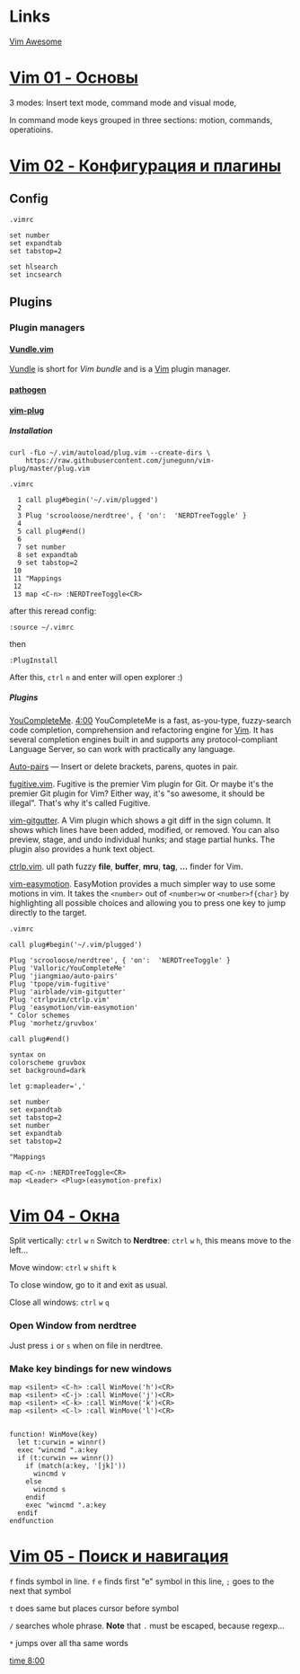 # Links

[Vim Awesome](vimawesome.com)

# [Vim 01 - Основы](https://www.youtube.com/watch?v=zNnsNtBF80g)

3 modes: Insert text mode, command mode and visual mode,

In command mode keys grouped in three sections: motion, commands, operatioins. 

# [Vim 02 - Конфигурация и плагины](https://www.youtube.com/watch?v=VPENostK_3w)

## Config

`.vimrc`

```vim
set number
set expandtab
set tabstop=2

set hlsearch
set incsearch
```

## Plugins

### Plugin managers

#### [Vundle.vim](https://github.com/VundleVim/Vundle.vim) 

[Vundle](http://github.com/VundleVim/Vundle.vim) is short for *Vim bundle* and is a [Vim](http://www.vim.org/) plugin manager.

#### [pathogen](https://github.com/tpope/vim-pathogen)

#### [vim-plug](https://github.com/junegunn/vim-plug)

##### Installation

```
curl -fLo ~/.vim/autoload/plug.vim --create-dirs \
    https://raw.githubusercontent.com/junegunn/vim-plug/master/plug.vim
```

`.vimrc`

```
  1 call plug#begin('~/.vim/plugged')
  2                            
  3 Plug 'scrooloose/nerdtree', { 'on':  'NERDTreeToggle' }
  4 
  5 call plug#end()            
  6 
  7 set number                 
  8 set expandtab              
  9 set tabstop=2              
 10 
 11 "Mappings                  
 12 
 13 map <C-n> :NERDTreeToggle<CR>

```

after this reread config:

```
:source ~/.vimrc
```

then

```
:PlugInstall
```

After this, `ctrl` `n` and enter will open explorer :)

##### Plugins

[YouCompleteMe](https://github.com/ycm-core/YouCompleteMe). [4:00](https://www.youtube.com/watch?v=pIcLJc85RDc&t=240s) YouCompleteMe is a fast, as-you-type, fuzzy-search code completion, comprehension and refactoring engine for [Vim](https://www.vim.org/). It has several completion engines built in and supports any protocol-compliant Language Server, so can work with practically any language.

[Auto-pairs](https://github.com/jiangmiao/auto-pairs) &mdash; Insert or delete brackets, parens, quotes in pair.

[fugitive.vim](https://github.com/tpope/vim-fugitive). Fugitive is the premier Vim plugin for Git. Or maybe it's the premier Git plugin for Vim? Either way, it's "so awesome, it should be illegal". That's why it's called Fugitive.

[vim-gitgutter](https://github.com/airblade/vim-gitgutter). A Vim plugin which shows a git diff in the sign column. It shows which lines have been added, modified, or removed. You can also preview, stage, and undo individual hunks; and stage partial hunks. The plugin also provides a hunk text object.

[ctrlp.vim](https://github.com/ctrlpvim/ctrlp.vim). ull path fuzzy **file**, **buffer**, **mru**, **tag**, **...** finder for Vim.

[vim-easymotion](https://github.com/easymotion/vim-easymotion). EasyMotion provides a much simpler way to use some motions in vim. It takes the `<number>` out of `<number>w` or `<number>f{char}` by highlighting all possible choices and allowing you to press one key to jump directly to the target.

`.vimrc`

```
call plug#begin('~/.vim/plugged')

Plug 'scrooloose/nerdtree', { 'on':  'NERDTreeToggle' }
Plug 'Valloric/YouCompleteMe'
Plug 'jiangmiao/auto-pairs'         
Plug 'tpope/vim-fugitive' 
Plug 'airblade/vim-gitgutter'       
Plug 'ctrlpvim/ctrlp.vim'
Plug 'easymotion/vim-easymotion'
" Color schemes
Plug 'morhetz/gruvbox'

call plug#end()

syntax on
colorscheme gruvbox
set background=dark

let g:mapleader=','

set number
set expandtab
set tabstop=2
set number
set expandtab
set tabstop=2

"Mappings

map <C-n> :NERDTreeToggle<CR>
map <Leader> <Plug>(easymotion-prefix)

```

# [Vim 04 - Окна](https://www.youtube.com/watch?v=7Jtr66Kx0RA&t=29s)

Split vertically: `ctrl` `w` `n` 
Switch to **Nerdtree**: `ctrl` `w` `h`, this means move to the left...

Move window: `ctrl` `w` `shift` `k`

To close window, go to it and exit as usual.

Close all windows: `ctrl` `w` `q` 

### Open Window from nerdtree

Just press `i` or `s` when on file in nerdtree.

### Make key bindings for new windows

```
map <silent> <C-h> :call WinMove('h')<CR>
map <silent> <C-j> :call WinMove('j')<CR>
map <silent> <C-k> :call WinMove('k')<CR>
map <silent> <C-l> :call WinMove('l')<CR>


function! WinMove(key)
  let t:curwin = winnr()
  exec "wincmd ".a:key
  if (t:curwin == winnr())
    if (match(a:key, '[jk]'))
      wincmd v
    else
      wincmd s
    endif
    exec "wincmd ".a:key
  endif
endfunction
```

# [Vim 05 - Поиск и навигация](https://www.youtube.com/watch?v=uBb9Z0hsNuY)

`f` finds symbol in line. `f` `e` finds first "e" symbol in this line, `;` goes to the next that symbol

`t` does same but places cursor before symbol

`/` searches whole phrase. **Note** that `.` must be escaped, because regexp...

`*` jumps over all tha same words

[time 8:00](https://www.youtube.com/watch?v=uBb9Z0hsNuY&t=480s)





